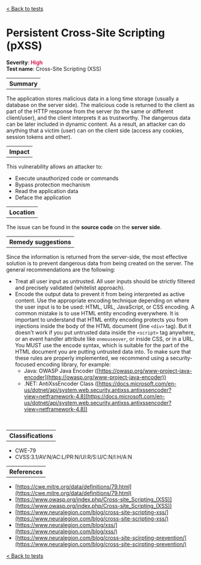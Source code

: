 <a class="not-decorated-link" href="#/guide/vulnerabilities/overview.md">< Back to tests</a>

# Persistent Cross-Site Scripting (pXSS)

<b>Severity</b>: <b><font color="#DB1E54">High</font></b><br>
<b>Test name</b>: Cross-Site Scripting (XSS)

<table id="simple-table">
    <tr>
        <th><strong>Summary</strong></th>
    </tr>
</table>

The application stores malicious data in a long time storage (usually a database on the server side). The malicious code is returned to the client as part of the HTTP response from the server (to the same or different client/user), and the client interprets it as trustworthy. The dangerous data can be later included in dynamic content. As a result, an attacker can do anything that a victim (user) can on the client side (access any cookies, session tokens and other).

<table id="simple-table">
    <tr>
        <th><strong>Impact</strong></th>
    </tr>
</table>

This vulnerability allows an attacker to:
* Execute unauthorized code or commands
* Bypass protection mechanism
* Read the application data
* Deface the application

<table id="simple-table">
    <tr>
        <th><strong>Location</strong></th>
    </tr>
</table>

The issue can be found in the **source code** on the **server side**.

<table id="simple-table">
    <tr>
        <th><strong>Remedy suggestions</strong></th>
    </tr>
</table>

Since the information is returned from the server-side, the most effective solution is to prevent dangerous data from being created on the server.
The general recommendations are the following:
* Treat all user input as untrusted. All user inputs should be strictly filtered and precisely validated (whitelist approach). 
* Encode the output data to prevent it from being interpreted as active content. Use the appropriate encoding technique depending on where the user input is to be used: HTML, URL, JavaScript, or CSS encoding. A common mistake is to use HTML entity encoding everywhere.  It is important to understand that HTML entity encoding protects you from injections inside the body of the HTML document (line `<div>` tag). But it doesn't work if you put untrusted data inside the `<script>` tag anywhere, or an event handler attribute like `onmouseover`, or inside CSS, or in a URL. You MUST use the encode syntax, which is suitable for the part of the HTML document you are putting untrusted data into. To make sure that these rules are properly implemented, we recommend using a security-focused encoding library, for example:
    * Java: OWASP Java Encoder ([https://owasp.org/www-project-java-encoder](https://owasp.org/www-project-java-encoder))
    * .NET: AntiXssEncoder Class ([https://docs.microsoft.com/en-us/dotnet/api/system.web.security.antixss.antixssencoder?view=netframework-4.8](https://docs.microsoft.com/en-us/dotnet/api/system.web.security.antixss.antixssencoder?view=netframework-4.8))
<br>

<table id="simple-table">
    <tr>
        <th><strong>Classifications</strong></th>
    </tr>
</table>

* CWE-79
* CVSS:3.1/AV:N/AC:L/PR:N/UI:R/S:U/C:N/I:H/A:N


<table id="simple-table">
    <tr>
        <th><strong>References</strong></th>
    </tr>
</table>

* [https://cwe.mitre.org/data/definitions/79.html](https://cwe.mitre.org/data/definitions/79.html)
* [https://www.owasp.org/index.php/Cross-site_Scripting_(XSS)](https://www.owasp.org/index.php/Cross-site_Scripting_(XSS))
* [https://www.neuralegion.com/blog/cross-site-scripting-xss/](https://www.neuralegion.com/blog/cross-site-scripting-xss/)
* [https://www.neuralegion.com/blog/xss/](https://www.neuralegion.com/blog/xss/)
* [https://www.neuralegion.com/blog/cross-site-scirpting-prevention/](https://www.neuralegion.com/blog/cross-site-scirpting-prevention/)

<p>
<a class="not-decorated-link" href="#/guide/vulnerabilities/overview.md">< Back to tests</a>